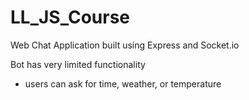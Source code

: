 # LL_JS_Course
Web Chat Application built using Express and Socket.io

Bot has very limited functionality

  - users can ask for time, weather, or temperature
